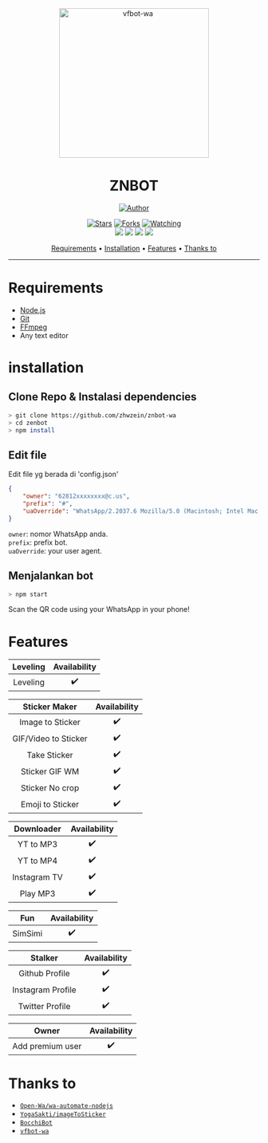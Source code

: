 <div align="center">
<img src="https://i.ibb.co/KjSBWx4/Pics-Art-02-07-11-45-03.jpg" alt="vfbot-wa" width="300" />

# ZNBOT

>
>
>

<p align="center">
  <a href="https://github.com/zhwzein"><img title="Author" src="https://img.shields.io/badge/Author-Zhwzein-red.svg?style=for-the-badge&logo=github" /></a>
</p>
<p align="center">
  <a href="https://github.com/zhwzein/znbot-wa"><img title="Stars" src="https://img.shields.io/github/stars/zhwzein/znbot-wa?color=red&style=flat-square" /></a>
  <a href="https://github.com/zhwzein/znbot-wa/network/members"><img title="Forks" src="https://img.shields.io/github/forks/zhwzein/znbot-wa?color=red&style=flat-square" /></a>
  <a href="https://github.com/zhwzein/znbot-wa/watchers"><img title="Watching" src="https://img.shields.io/github/watchers/zhwzein/znbot-wa?label=watchers&color=blue&style=flat-square" /></a> <br>
  <a href="https://www.npmjs.com/package/@open-wa/wa-automate"><img src="https://img.shields.io/npm/v/@open-wa/wa-automate.svg?color=green" /></a>
  <a href="https://app.fossa.com/projects/git%2Bgithub.com%2FSlavyanDesu%2FBocchiBot?ref=badge_shield" alt="FOSSA Status"><img src="https://app.fossa.com/api/projects/git%2Bgithub.com%2FSlavyanDesu%2FBocchiBot.svg?type=shield"/></a>
  <img src="https://img.shields.io/node/v/@open-wa/wa-automate" />
  <img src="https://img.shields.io/badge/maintained%3F-yes-green.svg?style=flat" />
</p>
<p align="center">
  <a href="https://github.com/zhwzein/znbot-wa#requirements">Requirements</a> •
  <a href="https://github.com/zhwzein/znbot-wa#installation">Installation</a> •
  <a href="https://github.com/zhwzein/znbot-wa#features">Features</a> •
  <a href="https://github.com/zhwzein/znbot-wa#thanks-to">Thanks to</a>
</p>
</div>


---



# Requirements
* [Node.js](https://nodejs.org/en/)
* [Git](https://git-scm.com/downloads)
* [FFmpeg](https://github.com/BtbN/FFmpeg-Builds/releases/download/autobuild-2020-12-08-13-03/ffmpeg-n4.3.1-26-gca55240b8c-win64-gpl-4.3.zip)
* Any text editor

# installation
## Clone Repo & Instalasi dependencies
```bash
> git clone https://github.com/zhwzein/znbot-wa
> cd zenbot
> npm install
```

## Edit file
Edit file yg berada di 'config.json'
```json
{
    "owner": "62812xxxxxxxx@c.us", 
    "prefix": "#",
    "uaOverride": "WhatsApp/2.2037.6 Mozilla/5.0 (Macintosh; Intel Mac OS X 10_15_6) AppleWebKit/537.36 (KHTML, like Gecko) Chrome/85.0.4183.83 Safari/537.36"
}
```


`owner`: nomor WhatsApp anda.  
`prefix`: prefix bot.  
`uaOverride`: your user agent.  

## Menjalankan bot
```bash
> npm start
```

Scan the QR code using your WhatsApp in your phone!

# Features

|     Leveling     |  Availability  |
| :--------------: | :------------: |
| Leveling         |       ✔️       |

|      Sticker Maker  | Availability |
| :-----------------: | :----------: |
| Image to Sticker    |      ✔️      |
| GIF/Video to Sticker|      ✔️      |
| Take Sticker        |      ✔️      |
| Sticker GIF WM      |      ✔️      |
| Sticker No crop     |      ✔️      |
| Emoji to Sticker    |      ✔️      |

|      Downloader     | Availability |
| :-----------------: | :----------: |
| YT to MP3           |      ✔️      |
| YT to MP4           |      ✔️      |
| Instagram TV        |      ✔️      |
| Play MP3            |      ✔️      |

|       Fun        | Availability |
| :--------------: | :----------: |
| SimSimi          |      ✔️      |

|      Stalker       | Availability |
| :----------------: | :----------: |
| Github Profile     |      ✔️      |
| Instagram Profile  |      ✔️      |
| Twitter Profile    |      ✔️      |

|        Owner       | Availability |
| :----------------: | :----------: |
| Add premium user   |      ✔️      |


# Thanks to
* [`Open-Wa/wa-automate-nodejs`](https://github.com/open-wa/wa-automate-nodejs)
* [`YogaSakti/imageToSticker`](https://github.com/YogaSakti/imageToSticker)
* [`BocchiBot`](https://github.com/SlavyanDesu/BocchiBot)
* [`vfbot-wa`](https://github.com/VideFrelan/vfbot-wa)
